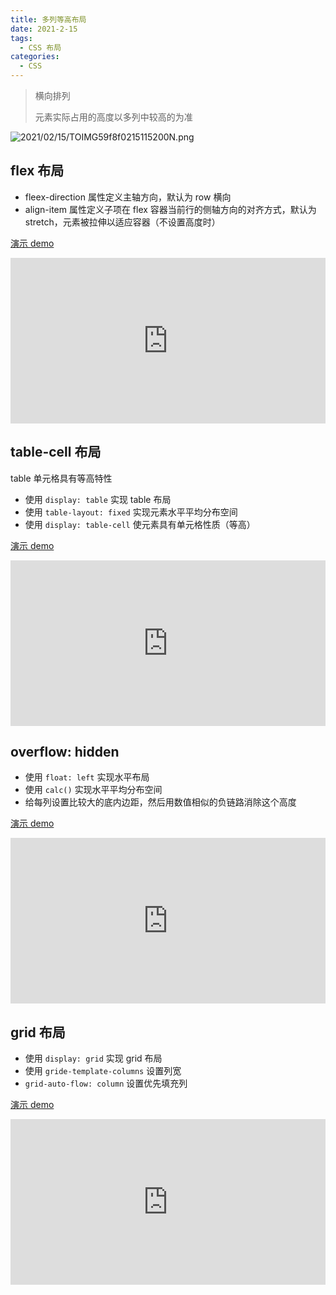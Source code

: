 ```yaml
---
title: 多列等高布局
date: 2021-2-15
tags:
  - CSS 布局
categories:
  - CSS
---
```


> 横向排列
>
> 元素实际占用的高度以多列中较高的为准



![2021/02/15/TOIMG59f8f0215115200N.png](http://picturebed.tumiblog.top/2021/02/15/TOIMG59f8f0215115200N.png)



## flex 布局



- fleex-direction 属性定义主轴方向，默认为 row 横向
- align-item 属性定义子项在 flex 容器当前行的侧轴方向的对齐方式，默认为 stretch，元素被拉伸以适应容器（不设置高度时）



[演示 demo](https://codepen.io/tumi0321/pen/vYygzzV)

<iframe height="265" style="width: 100%;" scrolling="no" title="flex" src="https://codepen.io/tumi0321/embed/vYygzzV?height=265&theme-id=light&default-tab=html,result" frameborder="no" loading="lazy" allowtransparency="true" allowfullscreen="true">
  See the Pen <a href='https://codepen.io/tumi0321/pen/vYygzzV'>flex</a> by Tumi0321
  (<a href='https://codepen.io/tumi0321'>@tumi0321</a>) on <a href='https://codepen.io'>CodePen</a>.
</iframe>



## table-cell 布局



table 单元格具有等高特性



- 使用 `display: table` 实现 table 布局
- 使用 `table-layout: fixed` 实现元素水平平均分布空间
- 使用 `display: table-cell` 使元素具有单元格性质（等高）



[演示 demo](https://codepen.io/tumi0321/pen/XWNMbWe)

<iframe height="265" style="width: 100%;" scrolling="no" title="table" src="https://codepen.io/tumi0321/embed/XWNMbWe?height=265&theme-id=light&default-tab=html,result" frameborder="no" loading="lazy" allowtransparency="true" allowfullscreen="true">
  See the Pen <a href='https://codepen.io/tumi0321/pen/XWNMbWe'>table</a> by Tumi0321
  (<a href='https://codepen.io/tumi0321'>@tumi0321</a>) on <a href='https://codepen.io'>CodePen</a>.
</iframe>

## overflow: hidden



- 使用 `float: left` 实现水平布局
- 使用 `calc()` 实现水平平均分布空间
- 给每列设置比较大的底内边距，然后用数值相似的负链路消除这个高度



[演示 demo](https://codepen.io/tumi0321/pen/JjbWdLw)

<iframe height="265" style="width: 100%;" scrolling="no" title="overflow: hidden" src="https://codepen.io/tumi0321/embed/JjbWdLw?height=265&theme-id=light&default-tab=html,result" frameborder="no" loading="lazy" allowtransparency="true" allowfullscreen="true">
  See the Pen <a href='https://codepen.io/tumi0321/pen/JjbWdLw'>overflow: hidden</a> by Tumi0321
  (<a href='https://codepen.io/tumi0321'>@tumi0321</a>) on <a href='https://codepen.io'>CodePen</a>.
</iframe>



## grid 布局



- 使用 `display: grid` 实现 grid 布局
- 使用 `gride-template-columns` 设置列宽
- `grid-auto-flow: column` 设置优先填充列



[演示 demo](https://codepen.io/tumi0321/pen/ExNWjed)

<iframe height="265" style="width: 100%;" scrolling="no" title="grid" src="https://codepen.io/tumi0321/embed/ExNWjed?height=265&theme-id=light&default-tab=css,result" frameborder="no" loading="lazy" allowtransparency="true" allowfullscreen="true">
  See the Pen <a href='https://codepen.io/tumi0321/pen/ExNWjed'>grid</a> by Tumi0321
  (<a href='https://codepen.io/tumi0321'>@tumi0321</a>) on <a href='https://codepen.io'>CodePen</a>.
</iframe>